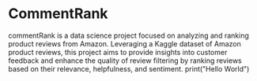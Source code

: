 # CommentRank
commentRank is a data science project focused on analyzing and ranking product reviews from Amazon. Leveraging a Kaggle dataset of Amazon product reviews, this project aims to provide insights into customer feedback and enhance the quality of review filtering by ranking reviews based on their relevance, helpfulness, and sentiment.
print("Hello World")
